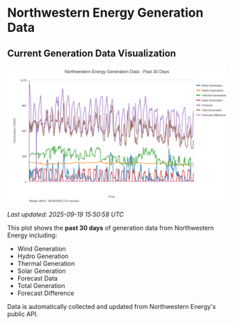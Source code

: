 # Northwestern Energy Generation Data

## Current Generation Data Visualization

![Northwestern Energy Generation Data](images/nwe_generation_plot.svg)

*Last updated: 2025-09-19 15:50:58 UTC*

This plot shows the **past 30 days** of generation data from Northwestern Energy including:
- Wind Generation
- Hydro Generation  
- Thermal Generation
- Solar Generation
- Forecast Data
- Total Generation
- Forecast Difference

Data is automatically collected and updated from Northwestern Energy's public API.

